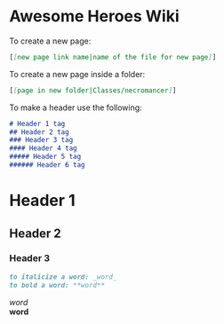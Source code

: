# Awesome Heroes Wiki

To create a new page:
```markdown
[[new page link name|name of the file for new page]]
```
To create a new page inside a folder:
```markdown
[[page in new folder|Classes/necromancer]]
```
To make a header use the following:
```markdown
# Header 1 tag
## Header 2 tag
### Header 3 tag
#### Header 4 tag
##### Header 5 tag
###### Header 6 tag
```
# Header 1
## Header 2
### Header 3

```markdown
to italicize a word: _word_
to bold a word: **word**
```
_word_  
**word**
